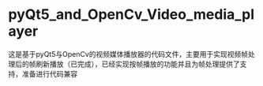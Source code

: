 # pyQt5_and_OpenCv_Video_media_player
这是基于pyQt5与OpenCv的视频媒体播放器的代码文件，主要用于实现视频帧处理后的帧刷新播放（已完成），已经实现按帧播放的功能并且为帧处理提供了支持，准备进行代码兼容
